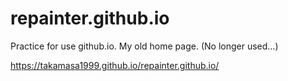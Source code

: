 # repainter.github.io

Practice for use github.io.
My old home page. (No longer used...)

https://takamasa1999.github.io/repainter.github.io/

